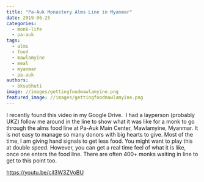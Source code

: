 ```yaml
---
title: "Pa-Auk Monastery Alms Line in Myanmar"
date: 2019-06-25
categories: 
  - monk-life
  - pa-auk
tags: 
  - alms
  - food
  - mawlamyine
  - meal
  - myanmar
  - pa-auk
authors: 
  - bksubhuti
image: //images/gettingfoodmawlamyine.png
featured_image: //images/gettingfoodmawlamyine.png
---
```


I recently found this video in my Google Drive.  I had a layperson (probably UKZ) follow me around in the line to show what it was like for a monk to go through the alms food line at Pa-Auk Main Center, Mawlamyine, Myanmar. It is not easy to manage so many donors with big hearts to give. Most of the time, I am giving hand signals to get less food. You might want to play this at double speed. However, you can get a real time feel of what it is like, once one enters the food line. There are often 400+ monks waiting in line to get to this point too.

https://youtu.be/ciI3W3ZVoBU